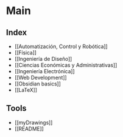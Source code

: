 # Main


## Index

- [[Automatización, Control y Robótica]]
- [[Física]]
- [[Ingeniería de Diseño]]
- [[Ciencias Económicas y Administrativas]]
- [[Ingeniería Electrónica]]
- [[Web Development]]
- [[Obsidian basics]]
- [[LaTeX]]


## Tools

- [[myDrawings]]
- [[README]]
